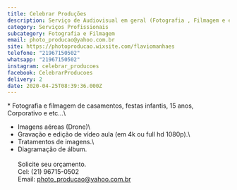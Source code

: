 ```yaml
---
title: Celebrar Produções
description: Serviço de Audiovisual em geral (Fotografia , Filmagem e edições).
category: Serviços Profissionais
subcategory: Fotografia e Filmagem
email: photo_producao@yahoo.com.br
site: https://photoproducao.wixsite.com/flaviomanhaes
telefone: "21967150502"
whatsapp: "21967150502"
instagram: celebrar_producoes
facebook: CelebrarProducoes
delivery: 2
date: 2020-04-25T08:39:36.000Z
---
```

\* Fotografia e filmagem de casamentos, festas infantis, 15 anos, Corporativo e etc...\
* Imagens aéreas (Drone)\
* Gravação e edição de vídeo aula (em 4k ou full hd 1080p).\
* Tratamentos de imagens.\
* Diagramação de álbum.\
\
Solicite seu orçamento.\
Cel: (21) 96715-0502\
Email: photo_producao@yahoo.com.br